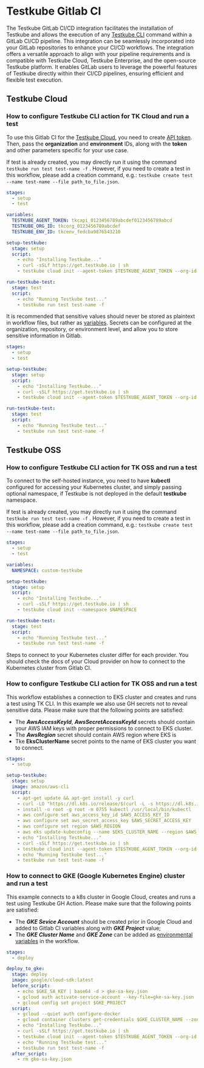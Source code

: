 # Testkube Gitlab CI

The Testkube GitLab CI/CD integration facilitates the installation of Testkube and allows the execution of any [Testkube CLI](https://docs.testkube.io/cli/testkube) command within a GitLab CI/CD pipeline. This integration can be seamlessly incorporated into your GitLab repositories to enhance your CI/CD workflows.
The integration offers a versatile approach to align with your pipeline requirements and is compatible with Testkube Cloud, Testkube Enterprise, and the open-source Testkube platform. It enables GitLab users to leverage the powerful features of Testkube directly within their CI/CD pipelines, ensuring efficient and flexible test execution.

## Testkube Cloud

### How to configure Testkube CLI action for TK Cloud and run a test

To use this Gitlab CI for the [Testkube Cloud](https://cloud.testkube.io/), you need to create [API token](https://docs.testkube.io/testkube-cloud/articles/organization-management/#api-tokens).
Then, pass the **organization** and **environment** IDs, along with the **token** and other parameters specific for your use case.

If test is already created, you may directly run it using the command `testkube run test test-name -f` . However, if you need to create a test in this workflow, please add a creation command, e.g.: `testkube create test --name test-name --file path_to_file.json`.

```yaml
stages:
  - setup
  - test

variables:
  TESTKUBE_AGENT_TOKEN: tkcapi_0123456789abcdef0123456789abcd
  TESTKUBE_ORG_ID: tkcorg_0123456789abcdef
  TESTKUBE_ENV_ID: tkcenv_fedcba9876543210

setup-testkube:
  stage: setup
  script:
    - echo "Installing Testkube..."
    - curl -sSLf https://get.testkube.io | sh
    - testkube cloud init --agent-token $TESTKUBE_AGENT_TOKEN --org-id $TESTKUBE_ORG_ID --env-id $TESTKUBE_ENV_ID 

run-testkube-test:
  stage: test
  script:
    - echo "Running Testkube test..."
    - testkube run test test-name -f
```

It is recommended that sensitive values should never be stored as plaintext in workflow files, but rather as [variables](https://docs.gitlab.com/ee/ci/variables/).  Secrets can be configured at the organization, repository, or environment level, and allow you to store sensitive information in Gitlab.

```yaml
stages:
  - setup
  - test

setup-testkube:
  stage: setup
  script:
    - echo "Installing Testkube..."
    - curl -sSLf https://get.testkube.io | sh
    - testkube cloud init --agent-token $TESTKUBE_AGENT_TOKEN --org-id $TESTKUBE_ORG_ID --env-id $TESTKUBE_ENV_ID 

run-testkube-test:
  stage: test
  script:
    - echo "Running Testkube test..."
    - testkube run test test-name -f
 ```
## Testkube OSS

### How to configure Testkube CLI action for TK OSS and run a test

To connect to the self-hosted instance, you need to have **kubectl** configured for accessing your Kubernetes cluster, and simply passing optional namespace, if Testkube is not deployed in the default **testkube** namespace. 

If test is already created, you may directly run it using the command `testkube run test test-name -f` . However, if you need to create a test in this workflow, please add a creation command, e.g.: `testkube create test --name test-name --file path_to_file.json`.

```yaml
stages:
  - setup
  - test

variables:
  NAMESPACE: custom-testkube

setup-testkube:
  stage: setup
  script:
    - echo "Installing Testkube..."
    - curl -sSLf https://get.testkube.io | sh
    - testkube cloud init --namespace $NAMESPACE

run-testkube-test:
  stage: test
  script:
    - echo "Running Testkube test..."
    - testkube run test test-name -f
```

Steps to connect to your Kubernetes cluster differ for each provider. You should check the docs of your Cloud provider on how to connect to the Kubernetes cluster from Gitlab CI.

### How to configure Testkube CLI action for TK OSS and run a test

This workflow establishes a connection to EKS cluster and creates and runs a test using TK CLI. In this example we also use GH secrets not to reveal sensitive data. Please make sure that the following points are satisfied:
- The **_AwsAccessKeyId_**, **_AwsSecretAccessKeyId_** secrets should contain your AWS IAM keys with proper permissions to connect to EKS cluster.
- The **_AwsRegion_** secret should contain AWS region where EKS is
- Tke **EksClusterName** secret points to the name of EKS cluster you want to connect.

```yaml
stages:
  - setup

setup-testkube:
  stage: setup
  image: amazon/aws-cli
  script:
    - apt-get update && apt-get install -y curl
    - curl -LO "https://dl.k8s.io/release/$(curl -L -s https://dl.k8s.io/release/stable.txt)/bin/linux/amd64/kubectl"
    - install -o root -g root -m 0755 kubectl /usr/local/bin/kubectl
    - aws configure set aws_access_key_id $AWS_ACCESS_KEY_ID
    - aws configure set aws_secret_access_key $AWS_SECRET_ACCESS_KEY
    - aws configure set region $AWS_REGION
    - aws eks update-kubeconfig --name $EKS_CLUSTER_NAME --region $AWS_REGION
    - echo "Installing Testkube..."
    - curl -sSLf https://get.testkube.io | sh
    - testkube cloud init --agent-token $TESTKUBE_AGENT_TOKEN --org-id $TESTKUBE_ORG_ID --env-id $TESTKUBE_ENV_ID
    - echo "Running Testkube test..."
    - testkube run test test-name -f
```
### How to connect to GKE (Google Kubernetes Engine) cluster and run a test 

This example connects to a k8s cluster in Google Cloud, creates and runs a test using Testkube GH Action. Please make sure that the following points are satisfied:
- The **_GKE Sevice Account_** should be created prior in Google Cloud and added to Gitlab CI variables along with **_GKE Project_** value;
- The **_GKE Cluster Name_** and **_GKE Zone_** can be added as [environmental variables](https://docs.gitlab.com/ee/ci/variables/) in the workflow.

```yaml
stages:
  - deploy

deploy_to_gke:
  stage: deploy
  image: google/cloud-sdk:latest
  before_script:
    - echo $GKE_SA_KEY | base64 -d > gke-sa-key.json
    - gcloud auth activate-service-account --key-file=gke-sa-key.json
    - gcloud config set project $GKE_PROJECT
  script:
    - gcloud --quiet auth configure-docker
    - gcloud container clusters get-credentials $GKE_CLUSTER_NAME --zone $GKE_ZONE
    - echo "Installing Testkube..."
    - curl -sSLf https://get.testkube.io | sh
    - testkube cloud init --agent-token $TESTKUBE_AGENT_TOKEN --org-id $TESTKUBE_ORG_ID --env-id $TESTKUBE_ENV_ID
    - echo "Running Testkube test..."
    - testkube run test test-name -f
  after_script:
    - rm gke-sa-key.json
```
